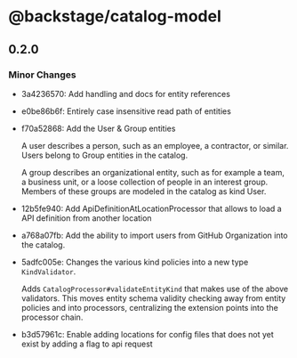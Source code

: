 # @backstage/catalog-model

## 0.2.0
### Minor Changes

- 3a4236570: Add handling and docs for entity references
- e0be86b6f: Entirely case insensitive read path of entities
- f70a52868: Add the User & Group entities
  
  A user describes a person, such as an employee, a contractor, or similar. Users belong to Group entities in the catalog.
  
  A group describes an organizational entity, such as for example a team, a business unit, or a loose collection of people in an interest group. Members of these groups are modeled in the catalog as kind User.
- 12b5fe940: Add ApiDefinitionAtLocationProcessor that allows to load a API definition from another location
- a768a07fb: Add the ability to import users from GitHub Organization into the catalog.
- 5adfc005e: Changes the various kind policies into a new type `KindValidator`.
  
  Adds `CatalogProcessor#validateEntityKind` that makes use of the above
  validators. This moves entity schema validity checking away from entity
  policies and into processors, centralizing the extension points into the
  processor chain.
- b3d57961c: Enable adding locations for config files that does not yet exist by adding a flag to api request
